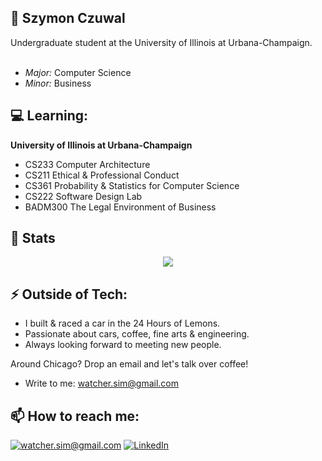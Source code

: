 <h2>👋 Szymon Czuwal</h2>
Undergraduate student at the University of Illinois at Urbana-Champaign.<br>
<br>

- <i>Major:</i> Computer Science
- <i>Minor:</i> Business

<h2>💻 Learning:</h2>

__University of Illinois at Urbana-Champaign__

- CS233 Computer Architecture
- CS211 Ethical & Professional Conduct
- CS361 Probability & Statistics for Computer Science
- CS222 Software Design Lab
- BADM300 The Legal Environment of Business


<h2>👀 Stats</h2>


<div>
    <p align="center">
      <a href="https://github.com/Watcher-S/">
        <img align="center" src="https://github-readme-stats.vercel.app/api?username=Watcher-S&theme=solarized-light&show_icons=true" />
      </a>
    </p>
</div>



<h2>⚡ Outside of Tech:</h2>

- I built & raced a car in the 24 Hours of Lemons.<br>
- Passionate about cars, coffee, fine arts & engineering.<br>
- Always looking forward to meeting new people.<br>

Around Chicago?
Drop an email and let's talk over coffee!
 
- Write to me: [watcher.sim@gmail.com](mailto:watcher.sim@gmail.com)

<h2>📫 How to reach me:</h2>

<a href="mailto:watcher.sim@gmail.com">![watcher.sim@gmail.com](https://img.shields.io/badge/Gmail-D14836?style=for-the-badge&logo=gmail&logoColor=white)</a> 
<a href="https://www.linkedin.com/in/szymon-czuwal-725537280/">![LinkedIn](https://img.shields.io/badge/LinkedIn-0077B5?style=for-the-badge&logo=linkedin&logoColor=white)</a>

